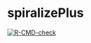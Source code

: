 # spiralizePlus

[![R-CMD-check](https://github.com/CaoTianze/spiralizePlus/actions/workflows/R-CMD-check.yaml/badge.svg)](https://github.com/CaoTianze/spiralizePlus/actions/workflows/R-CMD-check.yaml)
